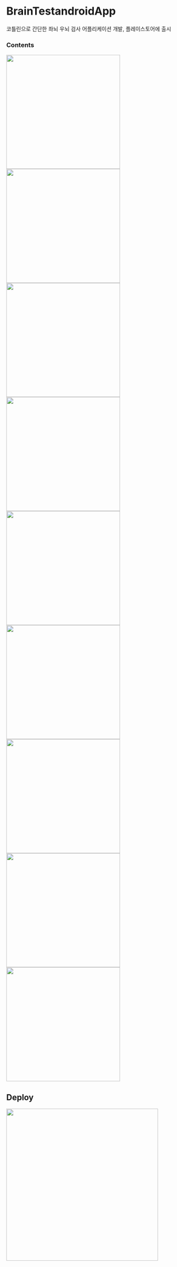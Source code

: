 # BrainTestandroidApp
코틀린으로 간단한 좌뇌 우뇌 검사 어플리케이션 개발, 플레이스토어에 출시

### Contents
<img src="https://user-images.githubusercontent.com/66197538/200162554-2d14ed39-2bdd-4e38-9486-3df44254edcc.JPG" width="300" height="300"/><img src="https://user-images.githubusercontent.com/66197538/200162468-f9962075-560f-4f39-847e-9d1ff9978003.JPG" width="300" height="300"/><img src="https://user-images.githubusercontent.com/66197538/200162471-d6439192-e579-4f59-b6f0-6af3632921d2.JPG" width="300" height="300"/><img src="https://user-images.githubusercontent.com/66197538/200162473-dd4972c8-ff53-4377-bb33-9108a3697baf.JPG" width="300" height="300"/><img src="https://user-images.githubusercontent.com/66197538/200162479-254de7c6-85e3-46f5-a3a1-5a59fe14aca2.JPG" width="300" height="300"/> <img src="https://user-images.githubusercontent.com/66197538/200162484-aa3f4d8a-d42b-49c1-831f-3d1d8e61beb8.JPG" width="300" height="300"/><img src="https://user-images.githubusercontent.com/66197538/200162486-d66b89fe-6b7a-4c16-8fec-16cc98203d4c.JPG" width="300" height="300"/><img src="https://user-images.githubusercontent.com/66197538/200162490-11f221f4-74aa-4215-9bb3-ba65beb5c02f.JPG" width="300" height="300"/><img src="https://user-images.githubusercontent.com/66197538/200162492-a8ac6883-29a9-44bd-abcb-7d54fee89c88.JPG" width="300" height="300"/>

## Deploy 
<img src="https://user-images.githubusercontent.com/66197538/200162385-696e8d1c-9468-4c53-a0a9-fcafdb43c940.jpeg" width="400" height="400" align="center"/>
